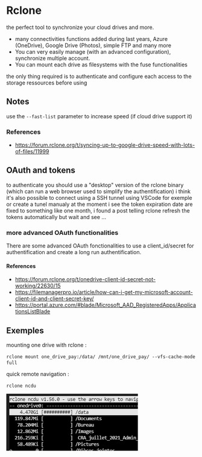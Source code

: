 # Rclone

the perfect tool to synchronize your cloud drives and more.

* many connectivities functions added during last years, Azure (OneDrive), Google Drive (Photos), simple FTP and many more
* You can very easily manage (with an advanced configuration), synchronize multiple account.
* You can mount each drive as filesystems with the fuse functionalities

the only thing required is to authenticate and configure each access to the storage ressources before using

## Notes

use the ``--fast-list`` parameter to increase speed (if cloud drive support it)

### References
* https://forum.rclone.org/t/syncing-up-to-google-drive-speed-with-lots-of-files/11999
## OAuth and tokens

to authenticate you should use a "desktop" version of the rclone binary (which can run a web browser used to simplify the authentification)
i think it's also possible to connect using a SSH tunnel using VSCode for exemple or create a tunel manualy
at the moment i see the token expiration date are fixed to something like one month, i found a post telling rclone refresh the tokens automatically but wait and see ...
### more advanced OAuth functionalities

There are some advanced OAuth fonctionalities to use a client_id/secret for authentification and create a long run authentification.

#### References

* https://forum.rclone.org/t/onedrive-client-id-secret-not-working/22630/15
* https://filemanagerpro.io/article/how-can-i-get-my-microsoft-account-client-id-and-client-secret-key/
* https://portal.azure.com/#blade/Microsoft_AAD_RegisteredApps/ApplicationsListBlade
## Exemples
mounting one drive with rclone :

````
rclone mount one_drive_pay:/data/ /mnt/one_drive_pay/ --vfs-cache-mode full
````

quick remote navigation :

````
rclone ncdu
````

![rclone ncdu](images/rclone_ncdu.png)